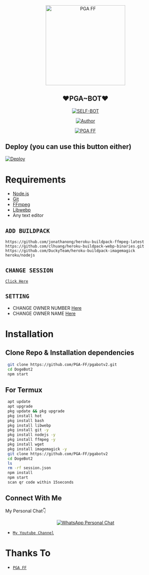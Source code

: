 <div align="center">
<img src="https://media1.tenor.com/images/0a1dc9c5d22b2457a32b8fc74df562c1/tenor.gif?itemid=23630192" width="250" height="250.8072289156626" alt="PGA FF" width="250" />

## ❤PGA~BOT❤

</div>

<p align="center">
<a href="##"><img title="SELF-BOT" src="https://img.shields.io/static/v1?label=Language&message=English&color=blue"></a>
</p>
<p align="center">
  <a href="https://github.com/PGA-FF"><img title="Author" src="https://img.shields.io/badge/Author-PGA FF-blue.svg?style=for-the-badge&logo=github" /></a>
</p>
<p align="center">
<a href="#"><img title="PGA FF" src="https://img.shields.io/static/v1?label=WHATSAPP&message=Automated-Bot&color=blue"></a>
</p>

## Deploy (you can use this button either)
[![Deploy](https://www.herokucdn.com/deploy/button.svg)](https://heroku.com/deploy?template=https://github.com/PGA-FF/pgabotv2/)

# Requirements
* [Node.js](https://nodejs.org/en/)
* [Git](https://git-scm.com/downloads)
* [FFmpeg](https://github.com/BtbN/FFmpeg-Builds/releases/download/autobuild-2020-12-08-13-03/ffmpeg-n4.3.1-26-gca55240b8c-win64-gpl-4.3.zip)
* [Libwebp](https://developers.google.com/speed/webp/download)
* Any text editor

## `ADD BUILDPACK`

```
https://github.com/jonathanong/heroku-buildpack-ffmpeg-latest
https://github.com/clhuang/heroku-buildpack-webp-binaries.git
https://github.com/DuckyTeam/heroku-buildpack-imagemagick
heroku/nodejs
```

## `CHANGE SESSION`

[`Click Here`](https://github.com/PGA-FF/pgabotv2/blob/master/session.json#L1)

## `SETTING`

- CHANGE OWNER NUMBER [Here](https://github.com/PGA-FF/pgabotv2/blob/master/settings.json#L10)
- CHANGE OWNER NAME [Here](https://github.com/PGA-FF/pgabotv2/blob/master/settings.json#L12)

# Installation
## Clone Repo & Installation dependencies
```bash
 git clone https://github.com/PGA-FF/pgabotv2.git
 cd DogeBot2
 npm start
```
## For Termux
```bash
 apt update
 apt upgrade
 pkg update && pkg upgrade 
 pkg install hot
 pkg install bash
 pkg install libwebp
 pkg install git -y
 pkg install nodejs -y 
 pkg install ffmpeg -y 
 pkg install wget
 pkg install imagemagick -y
 git clone https://github.com/PGA-FF/pgabotv2
 cd DogeBot2
 ls
 rm -rf session.json
 npm install
 npm start
 scan qr code within 15seconds
```
## Connect With Me
My Personal Chat👇
<p align="center">
 <a href="https://wa.me/+918617738028"><img alt="WhatsApp Personal Chat" src="https://img.shields.io/badge/WhatsApp-25D366?style=for-the-badge&logo=whatsapp&logoColor=black"/></a>
</p>

* [`My Youtube Channel`](https://youtube.com/channel/pgaff)

# Thanks To
* [`PGA FF`](https://github.com/PGA-FF)
